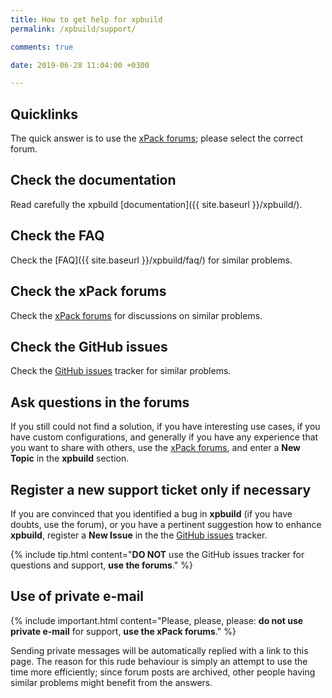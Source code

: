 ```yaml
---
title: How to get help for xpbuild
permalink: /xpbuild/support/

comments: true

date: 2019-06-28 11:04:00 +0300

---
```


## Quicklinks

The quick answer is to use the
[xPack forums](https://www.tapatalk.com/groups/xpack/); please select
the correct forum.

## Check the documentation

Read carefully the xpbuild [documentation]({{ site.baseurl }}/xpbuild/).

## Check the FAQ

Check the [FAQ]({{ site.baseurl }}/xpbuild/faq/) for similar problems.

## Check the xPack forums

Check the [xPack forums](https://www.tapatalk.com/groups/xpack/) for
discussions on similar problems.

## Check the GitHub issues

Check the
[GitHub issues](https://github.com/xpack/xpbuild-js/issues/)
tracker for similar problems.

## Ask questions in the forums

If you still could not find a solution, if you have interesting use
cases, if you have custom configurations, and generally if you have
any experience that you want to share with others, use the
[xPack forums](https://www.tapatalk.com/groups/xpack/),
and enter a **New Topic** in the **xpbuild** section.

## Register a new support ticket only if necessary

If you are convinced that you identified a bug in **xpbuild**
(if you have doubts, use the forum),
or you have a pertinent suggestion how to enhance **xpbuild**,
register a **New Issue** in the the
[GitHub issues](https://github.com/xpack/xpbuild-js/issues/) tracker.

{% include tip.html content="**DO NOT** use the GitHub issues tracker
for questions and support, **use the forums**." %}

## Use of private e-mail

{% include important.html content="Please, please, please: **do not use
private e-mail** for support, **use the xPack forums**." %}

Sending private messages will be automatically replied with
a link to this page.
The reason for this rude behaviour is simply an attempt to use
the time more efficiently; since forum posts are archived, other people
having similar problems might benefit from the answers.
